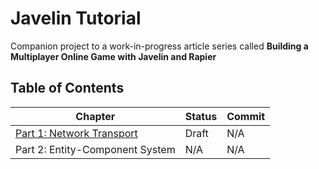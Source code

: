 # Javelin Tutorial

Companion project to a work-in-progress article series called **Building a Multiplayer Online Game with Javelin and Rapier**

## Table of Contents

| Chapter                                                                            | Status | Commit |
| ---------------------------------------------------------------------------------- | ------ | ------ |
| [Part 1: Network Transport](https://hashnode.com/preview/60a3dbe3b7d0a531c6aa72e9) | Draft  | N/A    |
| Part 2: Entity-Component System                                                    | N/A    | N/A    |
